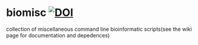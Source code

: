 # biomisc [![DOI](htps://zenodo.org/badge/DOI/10.5281/zenodo.5218995.svg)](https://doi.org/10.5281/zenodo.5218995)
collection of  miscellaneous command line bioinformatic scripts(see the wiki page for documentation and depedences) 

